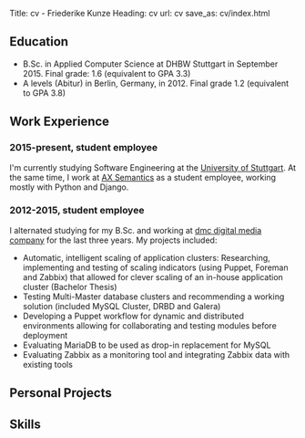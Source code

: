 Title: cv - Friederike Kunze
Heading: cv
url: cv
save_as: cv/index.html

## Education

 * B.Sc. in Applied Computer Science at DHBW Stuttgart in September 2015. Final grade: 1.6 (equivalent to GPA 3.3)
 * A levels (Abitur) in Berlin, Germany, in 2012. Final grade 1.2 (equivalent to GPA 3.8)

## Work Experience

### 2015-present, student employee

I'm currently studying Software Engineering at the [University of Stuttgart](http://uni-stuttgart.de/). At the same time, I work at [AX Semantics](http://aexea.de/) as a student employee, working mostly with Python and Django.

### 2012-2015, student employee 

I alternated studying for my B.Sc. and working at [dmc digital media company](http://dmc.de) for the last three years. My projects included:

 * Automatic, intelligent scaling of application clusters: Researching, implementing and testing of scaling indicators (using Puppet, Foreman and Zabbix) that allowed for clever scaling of an in-house application cluster (Bachelor Thesis)
 * Testing Multi-Master database clusters and recommending a working solution (included MySQL Cluster, DRBD and Galera)
 * Developing a Puppet workflow for dynamic and distributed environments allowing for collaborating and testing modules before deployment
 * Evaluating MariaDB to be used as drop-in replacement for MySQL
 * Evaluating Zabbix as a monitoring tool and integrating Zabbix data with existing tools

## Personal Projects

## Skills
